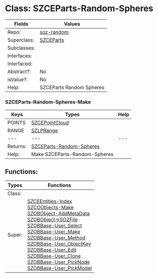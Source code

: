 
# Class:	SZCEParts-Random-Spheres

| Fields | Values |
| --------- | --------- |
| Repo: | [soz-random](/repos/soz-random.html) |
| Superclass: | [SZCEParts](SZCEParts.html) |
| Subclasses: |  |
| Interfaces: |  |
| Interfaced: |  |
| Abstract?: | No |
| isValue?: | No |
| Help: | SZCEParts Random Spheres |

### SZCEParts-Random-Spheres-Make

| Keys | Types | Help |
| --------- | --------- | --------- |
| POINTS | [SZCEPointCloud](SZCEPointCloud.html) |  |
| RANGE | [SZLPRange](SZLPRange.html) |  |
| --- | --- | --- |
| Returns: | [SZCEParts-Random-Spheres](SZCEParts-Random-Spheres.html) |
| Help: | Make SZCEParts-Random-Spheres |


## Functions:

| Types | Functions |
| --------- | --------- |
| Class: |  |
| Super: | [SZCEEntities-Index](SZCEEntities.html) <br> [SZCOObjects-Make](SZCOObjects.html) <br> [SZOBObject-AddMetaData](SZOBObject.html) <br> [SZOBObject->SOZFile](SZOBObject.html) <br> [SZOBBase-User_Select](SZOBBase.html) <br> [SZOBBase-User_Make](SZOBBase.html) <br> [SZOBBase-User_Method](SZOBBase.html) <br> [SZOBBase-User_ObjectKey](SZOBBase.html) <br> [SZOBBase-User_Edit](SZOBBase.html) <br> [SZOBBase-User_Clone](SZOBBase.html) <br> [SZOBBase-User_PickNode](SZOBBase.html) <br> [SZOBBase-User_PickModel](SZOBBase.html) |


